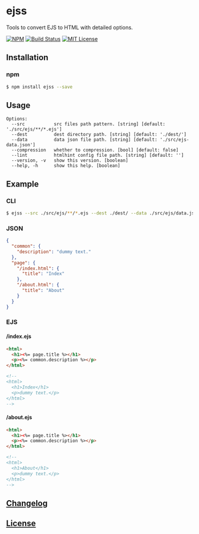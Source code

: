 # ejss

Tools to convert EJS to HTML with detailed options.

[![NPM](https://nodei.co/npm/ejss.png)](https://nodei.co/npm/ejss/)
[![Build Status](https://travis-ci.org/isaxxx/ejss.svg?branch=master)](https://travis-ci.org/isaxxx/ejss)
[![MIT License](http://img.shields.io/badge/license-MIT-blue.svg?style=flat)](LICENSE)

## Installation

### npm

```bash
$ npm install ejss --save
```

## Usage

```
Options:
  --src           src files path pattern. [string] [default: './src/ejs/**/*.ejs']
  --dest          dest directory path. [string] [default: './dest/']
  --data          data json file path. [string] [default: './src/ejs-data.json']
  --compression   whether to compression. [bool] [default: false]
  --lint          htmlhint config file path. [string] [default: '']
  --version, -v   show this version. [boolean]
  --help, -h      show this help. [boolean]
```

## Example

### CLI

```bash
$ ejss --src ./src/ejs/**/*.ejs --dest ./dest/ --data ./src/ejs/data.json --compression true
```

### JSON

```json
{
  "common": {
    "description": "dummy text."
  },
  "page": {
    "/index.html": {
      "title": "Index"
    },
    "/about.html": {
      "title": "About"
    }
  }
}
```

### EJS

#### /index.ejs

```html
<html>
  <h1><%= page.title %></h1>
  <p><%= common.description %></p>
</html>

<!--
<html>
  <h1>Index</h1>
  <p>dummy text.</p>
</html>
-->
```

#### /about.ejs

```html
<html>
  <h1><%= page.title %></h1>
  <p><%= common.description %></p>
</html>

<!--
<html>
  <h1>About</h1>
  <p>dummy text.</p>
</html>
-->
```

## [Changelog](CHANGELOG.md)

## [License](LICENSE)
